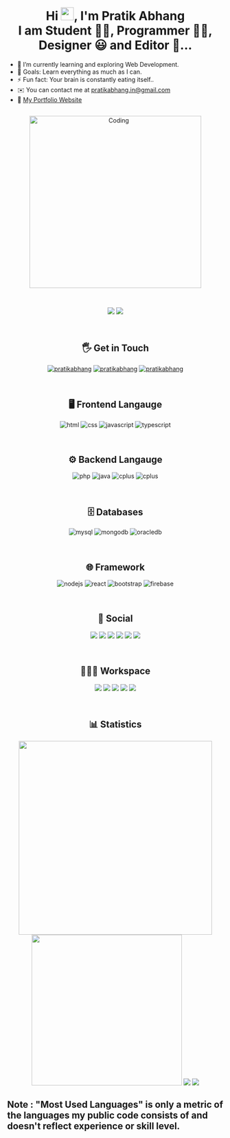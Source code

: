 <h1 align="center"> Hi <img src="https://raw.githubusercontent.com/MartinHeinz/MartinHeinz/master/wave.gif" width="30">, I'm Pratik Abhang <br> I am Student 👨‍🎓, Programmer 👨‍💻, Designer 😃 and Editor 🤩...
</h1>

- 🌱 I’m currently learning and exploring Web Development.<br>
- 🥅 Goals: Learn everything as much as I can.<br>
- ⚡ Fun fact: Your brain is constantly eating itself..<br>
- ✉️ You can contact me at [pratikabhang.in@gmail.com](mailto:pratikabhang.in@gmail.com) <br>
- 📌 <a href="https://pratikabhang.netlify.app/" target="_blank">My Portfolio Website</a>
  
<h2 align="center"></h2>
  <p align="center">
<img align="center" alt="Coding" width="400" src="https://raw.githubusercontent.com/PolarBearGG/PolarBearGG/master/web-developer.gif">
  </p>
  <br>
  <p align="center">
  <img src="https://komarev.com/ghpvc/?username=pratikabhang&style=for-the-badge">
  <img src="https://custom-icon-badges.herokuapp.com/badge/dynamic/json?logo=star&color=55960c&labelColor=488207&label=Stars&style=for-the-badge&query=%24.stars&url=https://api.github-star-counter.workers.dev/user/pratikabhang">
  </p>
  <br>
  <h2 align="center">🖐 Get in Touch</h2>
  <p align="center">
  <a href="https://linkedin.com/in/pratikabhang/" target="blank"><img align="center" src="https://img.shields.io/badge/linkedin-%230A66C2.svg?&style=for-the-badge&logo=linkedin&logoColor=white" alt="pratikabhang" /></a>
  <a href="https://pratikabhang.netlify.app/" target="blank"><img align="center" src="https://img.shields.io/badge/Portfolio-%23000000.svg?style=for-the-badge&logo=firefox&logoColor=#FF7139" alt="pratikabhang" /></a>
  <a href="mailto:pratikabhang.in@gmail.com" target="blank"><img align="center" src="https://img.shields.io/badge/gmail-%23EA4335.svg?&style=for-the-badge&logo=gmail&logoColor=white" alt="pratikabhang" /></a>
  </p>
  <br>
  <h2 align="center">🖥️ Frontend Langauge</h2>
  <p align="center">
  <img src="https://img.shields.io/badge/html5-%23E34F26.svg?&style=for-the-badge&logo=html5&logoColor=white" alt="html"/>
  <img src="https://img.shields.io/badge/css3-%231572B6.svg?&style=for-the-badge&logo=css3&logoColor=white" alt="css"/>
  <img src="https://img.shields.io/badge/javascript-%23F7DF1E.svg?&style=for-the-badge&logo=javascript&logoColor=black" alt="javascript"/>
  <img src="https://img.shields.io/badge/typescript-%23007ACC.svg?style=for-the-badge&logo=typescript&logoColor=white" alt="typescript"/>
  </p>
  <br>
  <h2 align="center">⚙️ Backend Langauge</h2>
  <p align="center">
  <img src="https://img.shields.io/badge/php-%23777BB4.svg?style=for-the-badge&logo=php&logoColor=white" alt="php"/>
  <img src="https://img.shields.io/badge/java-%23E34F26.svg?&style=for-the-badge&logo=java&logoColor=white" alt="java"/>
  <img src="https://img.shields.io/badge/python-%2300599C.svg?&style=for-the-badge&logo=python&logoColor=white" alt="cplus"/>
  <img src="https://img.shields.io/badge/c%2B%2B-%2300599C.svg?&style=for-the-badge&logo=c%2B%2B&logoColor=white" alt="cplus"/>
  </p>
  <br>
  <h2 align="center">🗄️ Databases</h2>
  <p align="center">
  <img src="https://img.shields.io/badge/mysql-%234479A1.svg?&style=for-the-badge&logo=mysql&logoColor=white" alt="mysql"/>
  <img src="https://img.shields.io/badge/mongodb-%2347A248.svg?&style=for-the-badge&logo=mongodb&logoColor=white" alt="mongodb"/>
  <img src="https://img.shields.io/badge/oracledb-%23E34F26.svg?&style=for-the-badge&logo=oarcaledb&logoColor=white" alt="oracledb"/>
  <p>
  <br>
  <h2 align="center">🌐 Framework</h2>
  <p align="center">
  <img src="https://img.shields.io/badge/node.js-%23339933.svg?&style=for-the-badge&logo=node.js&logoColor=white" alt="nodejs"/>
  <img src="https://img.shields.io/badge/react-%2361DAFB.svg?&style=for-the-badge&logo=react&logoColor=black" alt="react"/>
  <img src="https://img.shields.io/badge/bootstrap-%23563D7C.svg?style=for-the-badge&logo=bootstrap&logoColor=white" alt="bootstrap"/>
  <img src="https://img.shields.io/badge/firebase-%23FFCA28.svg?&style=for-the-badge&logo=firebase&logoColor=black" alt="firebase"/>
  </p>
  <br>
  <h2 align="center">🤙 Social</h2>
  <p align="center">
  <a href="http://www.instagram.com/pratikabhang_/"><img src = "https://img.shields.io/badge/Instagram-%23E4405F.svg?style=for-the-badge&logo=Instagram&logoColor=white"></a>
  <a href="https://www.linkedin.com/in/pratikabhang/"><img src="https://img.shields.io/badge/linkedin-%230077B5.svg?style=for-the-badge&logo=linkedin&logoColor=white"></a>
  <a href="https://www.github.com/pratikabhang"><img src="https://img.shields.io/badge/github-%23121011.svg?style=for-the-badge&logo=github&logoColor=white"></a>
  <a href="https://auth.geeksforgeeks.org/user/pratikabhang/"><img src="https://img.shields.io/badge/Geeks_for_Geeks-gray?style=for-the-badge&logo=geeksforgeeks&logoColor=35914c"></a>
  <a href="https://www.leetcode.com/pratikabhang/"><img src="https://img.shields.io/badge/leetcode-%23FFA116.svg?&style=for-the-badge&logo=leetcode&logoColor=black"></a>
  <a href="https://www.hackerrank.com/pratikabhang"><img src="https://img.shields.io/badge/-Hackerrank-2EC866?style=for-the-badge&logo=HackerRank&logoColor=white"></a>
  </p>
  <br>
  <h2 align="center">👨🏻‍💻 Workspace</h2>
  <p align="center">
  <img src="https://img.shields.io/badge/hp%20laptop-0096D6?style=for-the-badge&logo=hp&logoColor=white">
  <img src="https://img.shields.io/badge/Windows_OS-0078D6?style=for-the-badge&logo=windows&logoColor=white">
  <img src="https://img.shields.io/badge/Intel%20Core_i7_12th-0071C5?style=for-the-badge&logo=intel&logoColor=white">
  <img src="https://img.shields.io/badge/Google-4285F4?style=for-the-badge&logo=GoogleChrome&logoColor=white">
  <img src="https://img.shields.io/badge/VSCode-0078D4?style=for-the-badge&logo=visual%20studio%20code&logoColor=white">
  </p>
  <br>
  <h2 align="center">📊 Statistics</h2>
  <p align="center">
  <img src="https://github-profile-summary-cards.vercel.app/api/cards/profile-details?username=pratikabhang&theme=vue" width='450' />
  <img src='https://github-readme-stats-git-masterrstaa-rickstaa.vercel.app/api?username=pratikabhang&count_private=true&include_all_commits=true&show_icons=true&theme=highcontrast' width='350'/>
  <img src="https://github-readme-stats.vercel.app/api/top-langs/?username=pratikabhang&theme=highcontrast" />
  <img src="https://github-readme-streak-stats.herokuapp.com/?user=pratikabhang&theme=highcontrast"/>
  </p>

## Note : "Most Used Languages" is only a metric of the languages my public code consists of and doesn't reflect experience or skill level.
